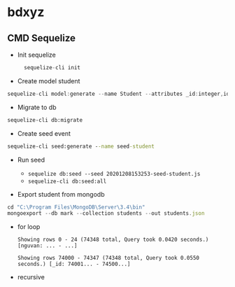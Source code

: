 # bdxyz

## CMD Sequelize

- Init sequelize

  ```js
    sequelize-cli init
  ```

- Create model student

```csharp
sequelize-cli model:generate --name Student --attributes _id:integer,id:string,name:string,date:string,toan:float,vatli:float,nguvan:float,sinhhoc:float,tienganh:float,tiengnga:float,lichsu:float,nguvan:float,tiengduc:float,tiengphap:float,tiengtrung:float,hoahoc:float,tiengnhat:float,diali:float,gdcd:float,khxh:float,khtn:float
```

- Migrate to db

```bat
sequelize-cli db:migrate
```

- Create seed event

```bat
sequelize-cli seed:generate --name seed-student
```

- Run seed
  - ```sequelize db:seed --seed 20201208153253-seed-student.js```
  - ```sequelize-cli db:seed:all```

- Export student from mongodb

```js
cd "C:\Program Files\MongoDB\Server\3.4\bin"
mongoexport --db mark --collection students --out students.json
```

- for loop

  ```Showing rows 0 - 24 (74348 total, Query took 0.0420 seconds.) [nguvan: ... - ...]```

  ```Showing rows 74000 - 74347 (74348 total, Query took 0.0550 seconds.) [_id: 74001... - 74500...]```

- recursive
